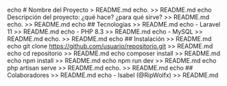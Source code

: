 echo # Nombre del Proyecto > README.md
echo. >> README.md
echo Descripción del proyecto: ¿qué hace? ¿para qué sirve? >> README.md
echo. >> README.md
echo ## Tecnologías >> README.md
echo - Laravel 11 >> README.md
echo - PHP 8.3 >> README.md
echo - MySQL >> README.md
echo. >> README.md
echo ## Instalación >> README.md
echo git clone https://github.com/usuario/repositorio.git >> README.md
echo cd repositorio >> README.md
echo composer install >> README.md
echo npm install >> README.md
echo npm run dev >> README.md
echo php artisan serve >> README.md
echo. >> README.md
echo ## Colaboradores >> README.md
echo - Isabel (@RipWolfx) >> README.md
